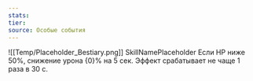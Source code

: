 ```yaml
---
stats: 
tier: 
source: Особые события
---
```

![[Temp/Placeholder_Bestiary.png]]
SkillNamePlaceholder
Если HP ниже 50%, снижение урона {0}% на 5 сек. Эффект срабатывает не чаще 1 раза в 30 с.
